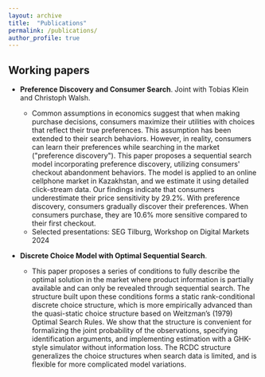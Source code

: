 ```yaml
---
layout: archive
title:  "Publications"
permalink: /publications/
author_profile: true
---
```



Working papers
---- 
* **Preference Discovery and Consumer Search**. Joint with Tobias Klein and Christoph Walsh.
  * Common assumptions in economics suggest that when making purchase decisions, consumers maximize their utilities with choices that reflect their true preferences. This assumption has been extended to their search behaviors. However, in reality, consumers can learn their preferences while searching in the market ("preference discovery"). This paper proposes a sequential search model incorporating preference discovery, utilizing consumers' checkout abandonment behaviors. The model is applied to an online cellphone market in Kazakhstan, and we estimate it using detailed click-stream data. Our findings indicate that consumers underestimate their price sensitivity by 29.2\%. With preference discovery, consumers gradually discover their preferences. When consumers purchase, they are 10.6\% more sensitive compared to their first checkout. 
  * Selected presentations: SEG Tilburg, Workshop on Digital Markets 2024


* **Discrete Choice Model with Optimal Sequential Search**. 
  * This paper proposes a series of conditions to fully describe the optimal solution in the market where product information is partially available and can only be revealed through sequential search. The structure built upon these conditions forms a static rank-conditional discrete choice structure, which is more empirically advanced than the quasi-static choice structure based on Weitzman’s (1979) Optimal Search Rules. We show that the structure is convenient for formalizing the joint probability of the observations, specifying identification arguments, and implementing estimation with a GHK-style simulator without information loss. The RCDC structure generalizes the choice structures when search data is limited, and is flexible for more complicated model variations.

